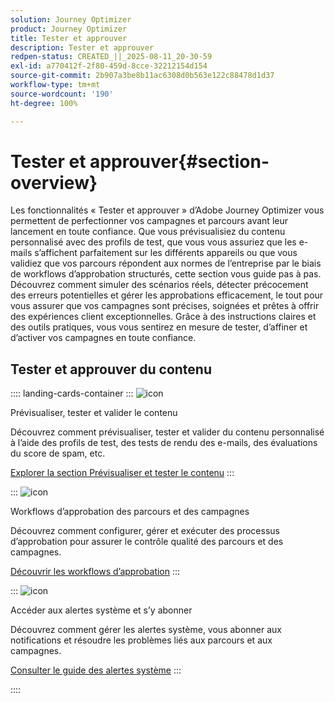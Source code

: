 ```yaml
---
solution: Journey Optimizer
product: Journey Optimizer
title: Tester et approuver
description: Tester et approuver
redpen-status: CREATED_||_2025-08-11_20-30-59
exl-id: a770412f-2f80-459d-8cce-32212154d154
source-git-commit: 2b907a3be8b11ac6308d0b563e122c88478d1d37
workflow-type: tm+mt
source-wordcount: '190'
ht-degree: 100%

---
```


# Tester et approuver{#section-overview}

Les fonctionnalités « Tester et approuver » d’Adobe Journey Optimizer vous permettent de perfectionner vos campagnes et parcours avant leur lancement en toute confiance. Que vous prévisualisiez du contenu personnalisé avec des profils de test, que vous vous assuriez que les e-mails s’affichent parfaitement sur les différents appareils ou que vous validiez que vos parcours répondent aux normes de l’entreprise par le biais de workflows d’approbation structurés, cette section vous guide pas à pas. Découvrez comment simuler des scénarios réels, détecter précocement des erreurs potentielles et gérer les approbations efficacement, le tout pour vous assurer que vos campagnes sont précises, soignées et prêtes à offrir des expériences client exceptionnelles. Grâce à des instructions claires et des outils pratiques, vous vous sentirez en mesure de tester, d’affiner et d’activer vos campagnes en toute confiance.

## Tester et approuver du contenu

:::: landing-cards-container
:::
![icon](https://cdn.experienceleague.adobe.com/icons/list-check.svg?lang=fr)

Prévisualiser, tester et valider le contenu

Découvrez comment prévisualiser, tester et valider du contenu personnalisé à l’aide des profils de test, des tests de rendu des e-mails, des évaluations du score de spam, etc.

[Explorer la section Prévisualiser et tester le contenu](preview-test-landing-page.md)
:::

:::
![icon](https://cdn.experienceleague.adobe.com/icons/gear.svg?lang=fr)

Workflows d’approbation des parcours et des campagnes

Découvrez comment configurer, gérer et exécuter des processus d’approbation pour assurer le contrôle qualité des parcours et des campagnes.

[Découvrir les workflows d’approbation](approve-landing-page.md)
:::

:::
![icon](https://cdn.experienceleague.adobe.com/icons/bell.svg?lang=fr)

Accéder aux alertes système et s’y abonner

Découvrez comment gérer les alertes système, vous abonner aux notifications et résoudre les problèmes liés aux parcours et aux campagnes.

[Consulter le guide des alertes système](../using/reports/alerts.md)
:::

::::
